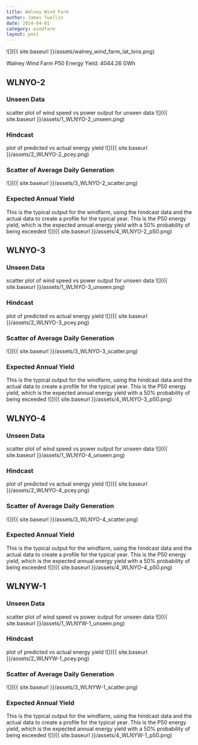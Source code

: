 ```yaml
---
title: Walney Wind Farm
author: James Twallin
date: 2024-04-01
category: windfarm
layout: post
---
```

![]({{ site.baseurl }}/assets/walney_wind_farm_lat_lons.png)

Walney Wind Farm P50 Energy Yield: 4044.26 GWh

WLNYO-2
-------------
### Unseen Data 
scatter plot of wind speed vs power output for unseen data
![]({{ site.baseurl }}/assets/1_WLNYO-2_unseen.png)
### Hindcast 
plot of predicted vs actual energy yield
![]({{ site.baseurl }}/assets/2_WLNYO-2_pcey.png)
### Scatter of Average Daily Generation 

![]({{ site.baseurl }}/assets/3_WLNYO-2_scatter.png)
### Expected Annual Yield 
This is the typical output for the windfarm, using the hindcast data and the actual data to create a profile for the typical year. This is the P50 energy yield, which is the expected annual energy yield with a 50% probability of being exceeded
![]({{ site.baseurl }}/assets/4_WLNYO-2_p50.png)

WLNYO-3
-------------
### Unseen Data 
scatter plot of wind speed vs power output for unseen data
![]({{ site.baseurl }}/assets/1_WLNYO-3_unseen.png)
### Hindcast 
plot of predicted vs actual energy yield
![]({{ site.baseurl }}/assets/2_WLNYO-3_pcey.png)
### Scatter of Average Daily Generation 

![]({{ site.baseurl }}/assets/3_WLNYO-3_scatter.png)
### Expected Annual Yield 
This is the typical output for the windfarm, using the hindcast data and the actual data to create a profile for the typical year. This is the P50 energy yield, which is the expected annual energy yield with a 50% probability of being exceeded
![]({{ site.baseurl }}/assets/4_WLNYO-3_p50.png)

WLNYO-4
-------------
### Unseen Data 
scatter plot of wind speed vs power output for unseen data
![]({{ site.baseurl }}/assets/1_WLNYO-4_unseen.png)
### Hindcast 
plot of predicted vs actual energy yield
![]({{ site.baseurl }}/assets/2_WLNYO-4_pcey.png)
### Scatter of Average Daily Generation 

![]({{ site.baseurl }}/assets/3_WLNYO-4_scatter.png)
### Expected Annual Yield 
This is the typical output for the windfarm, using the hindcast data and the actual data to create a profile for the typical year. This is the P50 energy yield, which is the expected annual energy yield with a 50% probability of being exceeded
![]({{ site.baseurl }}/assets/4_WLNYO-4_p50.png)

WLNYW-1
-------------
### Unseen Data 
scatter plot of wind speed vs power output for unseen data
![]({{ site.baseurl }}/assets/1_WLNYW-1_unseen.png)
### Hindcast 
plot of predicted vs actual energy yield
![]({{ site.baseurl }}/assets/2_WLNYW-1_pcey.png)
### Scatter of Average Daily Generation 

![]({{ site.baseurl }}/assets/3_WLNYW-1_scatter.png)
### Expected Annual Yield 
This is the typical output for the windfarm, using the hindcast data and the actual data to create a profile for the typical year. This is the P50 energy yield, which is the expected annual energy yield with a 50% probability of being exceeded
![]({{ site.baseurl }}/assets/4_WLNYW-1_p50.png)

